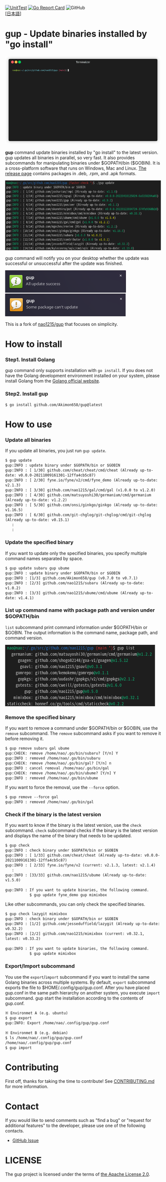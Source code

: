 [![UnitTest](https://github.com/Akimon658/gup/actions/workflows/unit_test.yml/badge.svg)](https://github.com/Akimon658/gup/actions/workflows/unit_test.yml)
[![Go Report Card](https://goreportcard.com/badge/github.com/Akimon658/gup)](https://goreportcard.com/report/github.com/Akimon658/gup)
![GitHub](https://img.shields.io/github/license/Akimon658/gup)  
[[日本語](./doc/ja/README.md)]  

# gup - Update binaries installed by "go install"  

![demo](./doc/img/demo.gif)  

**gup** command update binaries installed by "go install" to the latest version.
gup updates all binaries in parallel, so very fast.
It also provides subcommands for manipulating binaries under \$GOPATH/bin (\$GOBIN).
It is a cross-platform software that runs on Windows, Mac and Linux.
[The release page](https://github.com/Akimon658/gup/releases) contains packages in .deb, .rpm, and .apk formats.  

![sample](./doc/img/sample.png)

gup command will notify you on your desktop whether the update was successful or unsuccessful after the update was finished.  

![success](./doc/img/notify_success.png)
![warning](./doc/img/notify_warning.png)

This is a fork of [nao1215/gup](https://github.com/nao1215/gup) that focuses on simplicity.

# How to install

### Step1. Install Golang

gup command only supports installation with `go install`.
If you does not have the Golang development environment installed on your system, please install Golang from the [Golang official website](https://go.dev/doc/install).

### Step2. Install gup

```
$ go install github.com/Akimon658/gup@latest
```

# How to use

### Update all binaries

If you update all binaries, you just run `gup update`.

```
$ gup update
gup:INFO : update binary under $GOPATH/bin or $GOBIN
gup:INFO : [ 1/30] github.com/cheat/cheat/cmd/cheat (Already up-to-date: v0.0.0-20211009161301-12ffa4cb5c87)
gup:INFO : [ 2/30] fyne.io/fyne/v2/cmd/fyne_demo (Already up-to-date: v2.1.3)
gup:INFO : [ 3/30] github.com/nao1215/gal/cmd/gal (v1.0.0 to v1.2.0)
gup:INFO : [ 4/30] github.com/matsuyoshi30/germanium/cmd/germanium (Already up-to-date: v1.2.2)
gup:INFO : [ 5/30] github.com/onsi/ginkgo/ginkgo (Already up-to-date: v1.16.5)
gup:INFO : [ 6/30] github.com/git-chglog/git-chglog/cmd/git-chglog (Already up-to-date: v0.15.1)
   :
   :
```

### Update the specified binary

If you want to update only the specified binaries, you specify multiple command names separated by space.

```
$ gup update subaru gup ubume
gup:INFO : update binary under $GOPATH/bin or $GOBIN
gup:INFO : [1/3] github.com/Akimon658/gup (v0.7.0 to v0.7.1)
gup:INFO : [2/3] github.com/nao1215/subaru (Already up-to-date: v1.0.2)
gup:INFO : [3/3] github.com/nao1215/ubume/cmd/ubume (Already up-to-date: v1.4.1)
```

### List up command name with package path and version under $GOPATH/bin

`list` subcommand print command information under $GOPATH/bin or $GOBIN.
The output information is the command name, package path, and command version.

![sample](doc/img/list.png)

### Remove the specified binary

If you want to remove a command under $GOPATH/bin or $GOBIN, use the `remove` subcommand.
The `remove` subcommand asks if you want to remove it before removing it.

```
$ gup remove subaru gal ubume
gup:CHECK: remove /home/nao/.go/bin/subaru? [Y/n] Y
gup:INFO : removed /home/nao/.go/bin/subaru
gup:CHECK: remove /home/nao/.go/bin/gal? [Y/n] n
gup:INFO : cancel removal /home/nao/.go/bin/gal
gup:CHECK: remove /home/nao/.go/bin/ubume? [Y/n] Y
gup:INFO : removed /home/nao/.go/bin/ubume
```

If you want to force the removal, use the `--force` option.

```
$ gup remove --force gal
gup:INFO : removed /home/nao/.go/bin/gal
```

### Check if the binary is the latest version

If you want to know if the binary is the latest version, use the `check` subcommand.
`check` subcommand checks if the binary is the latest version and displays the name of the binary that needs to be updated.

```
$ gup check
gup:INFO : check binary under $GOPATH/bin or $GOBIN
gup:INFO : [ 1/33] github.com/cheat/cheat (Already up-to-date: v0.0.0-20211009161301-12ffa4cb5c87)
gup:INFO : [ 2/33] fyne.io/fyne/v2 (current: v2.1.3, latest: v2.1.4)
   :
gup:INFO : [33/33] github.com/nao1215/ubume (Already up-to-date: v1.5.0)

gup:INFO : If you want to update binaries, the following command.
           $ gup update fyne_demo gup mimixbox 
```

Like other subcommands, you can only check the specified binaries.

```
$ gup check lazygit mimixbox
gup:INFO : check binary under $GOPATH/bin or $GOBIN
gup:INFO : [1/2] github.com/jesseduffield/lazygit (Already up-to-date: v0.32.2)
gup:INFO : [2/2] github.com/nao1215/mimixbox (current: v0.32.1, latest: v0.33.2)

gup:INFO : If you want to update binaries, the following command.
           $ gup update mimixbox 
```

### Export/Import subcommand

You use the `export`/`import` subcommand if you want to install the same Golang binaries across multiple systems.
By default, `export` subcommand exports the file to $HOME/.config/gup/gup.conf.
After you have placed gup.conf in the same path hierarchy on another system, you execute `import` subcommand.
gup start the installation according to the contents of gup.conf.

```
※ Environmet A (e.g. ubuntu)
$ gup export
gup:INFO: Export /home/nao/.config/gup/gup.conf

※ Environmet B (e.g. debian)
$ ls /home/nao/.config/gup/gup.conf
/home/nao/.config/gup/gup.conf
$ gup import
```

# Contributing

First off, thanks for taking the time to contribute!
See [CONTRIBUTING.md](./CONTRIBUTING.md) for more information.

# Contact

If you would like to send comments such as "find a bug" or "request for additional features" to the developer, please use one of the following contacts.

- [GitHub Issue](https://github.com/Akimon658/gup/issues)

# LICENSE

The gup project is licensed under the terms of [the Apache License 2.0](./LICENSE).
